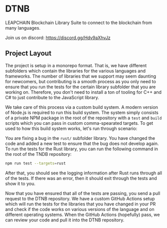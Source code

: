# DTNB
LEAPCHAIN Blockchain Library Suite to connect to the blockchain from many languages.

Join us on discord: https://discord.gg/Hdv9aXhvJz

## Project Layout

The project is setup in a monorepo format.  That is, we have different subfolders which contain the libraries for the various languages and frameworks.  The number of libraries that we support may seem daunting for newcomers, but contributing is a smooth process as you only need to ensure that you run the tests for the certain library subfolder that you are working on.  Therefore, you don't need to install a ton of tooling for C++ and C# to just contribute to the JavaScript library.

We take care of this process via a custom build system.  A modern version of Node.js is required to run this build system.  The system simply consists of a private NPM package in the root of the repository with a `test` and `build` scripts which you can pass in custom comma-spearated targets.  To get used to how this build system works, let's run through scenario:

You are fixing a bug in the `rust/` subfolder library.  You have changed the code and added a new test to ensure that the bug does not develop again.  To run the tests for the  Rust library, you can run the following command in the root of the TNDB repository:

```sh
npm run test --targets=rust
```

After that, you should see the logging information after Rust runs through all of the tests.  If there was an error, then it should exit through the tests and show it to you.

Now that you have ensured that all of the tests are passing, you send a pull request to the DTNB repository.  We have a custom GitHub Actions setup which will run the tests for the libraries that you have changed in your PR and check if the code works on various versions of the language and on different operating systems.  When the GitHub Actions (hopefully) pass, we can review your code and pull it into the DTNB repository.
